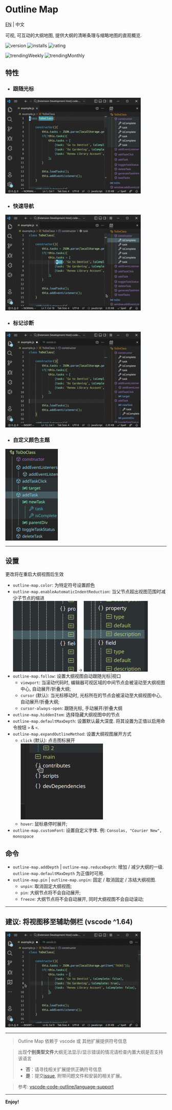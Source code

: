# Outline Map

[EN](README.md) | 中文

可视, 可互动的大纲地图, 提供大纲的清晰条理与缩略地图的直观概览. 

![version](https://vsmarketplacebadge.apphb.com/version/Gerrnperl.outline-map.svg?color=8bf7c7&style=flat-square&logo=visualstudio)
![installs](https://vsmarketplacebadge.apphb.com/installs/Gerrnperl.outline-map.svg?color=56b6c2&style=flat-square&logo=visualstudiocode)
![rating](https://vsmarketplacebadge.apphb.com/rating-star/Gerrnperl.outline-map.svg?color=97dbf3&style=flat-square)

![trendingWeekly](https://vsmarketplacebadge.apphb.com/trending-weekly/Gerrnperl.outline-map.svg?color=8bf79c&style=flat-square)
![trendingMonthly](https://vsmarketplacebadge.apphb.com/trending-monthly/Gerrnperl.outline-map.svg?color=48bfea&style=flat-square)

## 特性

- ### 跟随光标
![Follow the cursor](images/follow-cursor.gif)
- ### 快速导航
![Quick navigation](images/quick-navigation.gif)
- ### 标记诊断
![Flag diagnostics](images/flag-diagnostics.gif)
- ### 自定义颜色主题
![Color customization](images/color-customization.png)

---

## 设置
更改将在重启大纲视图后生效
- `outline-map.color`: 为特定符号设置颜色
- `outline-map.enableAutomaticIndentReduction`: 当父节点超出视图范围时减少子节点的缩进<br/>![no-reduceIndent](images/no-reduceIndent.png) -> ![reduceIndent](images/reduceIndent.png)
- `outline-map.follow`: 设置大纲视图自动跟随光标|视口
	- `viewport`: 当滚动代码时, 编辑器可视区域的中间节点会被滚动至大纲视图中心, 自动展开/折叠大纲;
	- `cursor` (默认): 当光标移动时, 光标所在的节点会被滚动至大纲视图中心, 自动展开/折叠大纲;
  - `cursor-always-open`: 跟随光标, 手动展开/折叠大纲
- `outline-map.hiddenItem`: 选择隐藏大纲视图中的节点
- `outline-map.defaultMaxDepth`: 设置默认最大深度.  将其设置为正值以启用命令按钮 `>` & `<`.
- `outline-map.expandOutlineMethod`: 设置大纲视图展开方式
  - `click` (默认): 点击图标展开<br/>
  ![click-expand](images/click-expand.gif)
  - `hover`: 鼠标悬停时展开;
- `outline-map.customFont`: 设置自定义字体. 例: `Consolas, "Courier New", monospace`

## 命令
- `outline-map.addDepth` | `outline-map.reduceDepth`: 增加 / 减少大纲的一级. `outline-map.defaultMaxDepth` 为正值时可用.
- `outline-map.pin` | `outline-map.unpin`: 固定 / 取消固定 / 冻结大纲视图.
  - `unpin`: 取消固定大纲视图;
  - `pin`: 大纲节点将不会自动展开;
  - `freeze`: 大纲节点将不会自动展开, 同时大纲视图不会自动滚动;

---

## 建议: 将视图移至辅助侧栏 (vscode ^1.64)
![Initialize settings](images/init.gif)

---

> Outline Map 依赖于 vscode 或 其他扩展提供符号信息

> 出现**个别类型文件**大纲无法显示/显示错误的情况请检查内置大纲是否支持该语言
> - **否**：请寻找相关扩展提供正确符号信息
> - **是**：提交[issue](https://github.com/Gerrnperl/outline-map/issues), 附带问题文件和安装的相关扩展。

> 参考: [vscode-code-outline/language-support](https://github.com/patrys/vscode-code-outline#language-support)
---

**Enjoy!**

